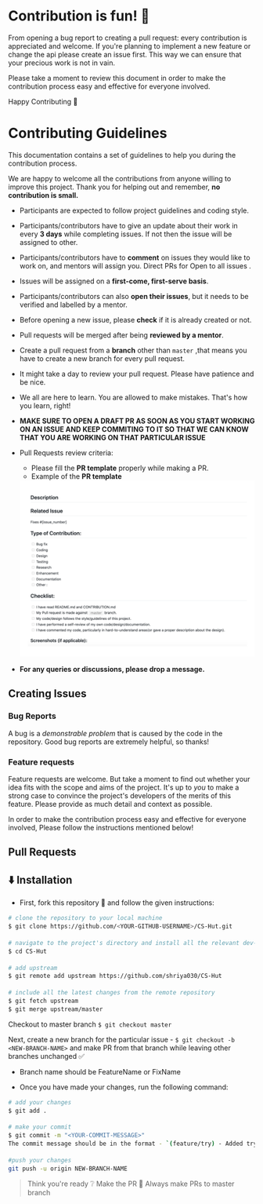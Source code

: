 # Contribution is fun! :green_heart:

From opening a bug report to creating a pull request: every contribution is appreciated and welcome. If you're planning to implement a new feature or change the api please create an issue first. This way we can ensure that your precious work is not in vain.

Please take a moment to review this document in order to make the contribution process easy and effective for everyone involved.

Happy Contributing :slightly_smiling_face:

# Contributing Guidelines  
  
This documentation contains a set of guidelines to help you during the contribution process.
 
We are happy to welcome all the contributions from anyone willing to improve this project. Thank you for helping out and remember, **no contribution is small.** 
 
- Participants are expected to follow project guidelines and coding style.
- Participants/contributors have to give an update about their work in every **3 days** while completing issues. If not then the issue will be assigned to other.
- Participants/contributors have to **comment** on issues they would like to work on, and mentors will assign you. Direct PRs for Open to all issues .
- Issues will be assigned on a **first-come, first-serve basis**.
- Participants/contributors can also **open their issues**, but it needs to be verified and labelled by a mentor.
- Before opening a new issue, please **check** if it is already created or not.
- Pull requests will be merged after being **reviewed by a mentor**.
- Create a pull request from a **branch** other than `master` ,that means you have to create a new branch for every pull request.
- It might take a day to review your pull request. Please have patience and be nice.
- We all are here to learn. You are allowed to make mistakes. That's how you learn, right!
 
- **MAKE SURE TO OPEN A DRAFT PR AS SOON AS YOU START WORKING ON AN ISSUE AND KEEP COMMITING TO IT SO THAT WE CAN KNOW THAT YOU ARE WORKING ON THAT PARTICULAR ISSUE**
 
- Pull Requests review criteria:
  - Please fill the **PR template** properly while making a PR.
  - Example of the **PR template**
  <img src="contributing.png" width="700">
 
- **For any queries or discussions, please drop a message.**


## Creating Issues

### Bug Reports

A bug is a _demonstrable problem_ that is caused by the code in the repository.
Good bug reports are extremely helpful, so thanks!

### Feature requests

Feature requests are welcome. But take a moment to find out whether your idea
fits with the scope and aims of the project. It's up to _you_ to make a strong
case to convince the project's developers of the merits of this feature. Please
provide as much detail and context as possible.

In order to make the contribution
process easy and effective for everyone involved, Please follow the instructions mentioned below!

## Pull Requests

## :arrow_down: Installation

- First, fork this repository :fork_and_knife: and follow the given instructions:

```bash
# clone the repository to your local machine
$ git clone https://github.com/<YOUR-GITHUB-USERNAME>/CS-Hut.git

# navigate to the project's directory and install all the relevant dev-dependencies
$ cd CS-Hut

# add upstream
$ git remote add upstream https://github.com/shriya030/CS-Hut

# include all the latest changes from the remote repository
$ git fetch upstream
$ git merge upstream/master
```

Checkout to master branch
`$ git checkout master`

Next, create a new branch for the particular issue - `$ git checkout -b <NEW-BRANCH-NAME>` and make PR from that branch while leaving other branches unchanged :white_check_mark:

- Branch name should be FeatureName or FixName

- Once you have made your changes, run the following command:

```bash
# add your changes
$ git add .

# make your commit
$ git commit -m "<YOUR-COMMIT-MESSAGE>"
The commit message should be in the format - `(feature/try) - Added try component`

#push your changes
git push -u origin NEW-BRANCH-NAME
```

> Think you're ready :grey_question: Make the PR :tropical_drink:
> Always make PRs to master branch
